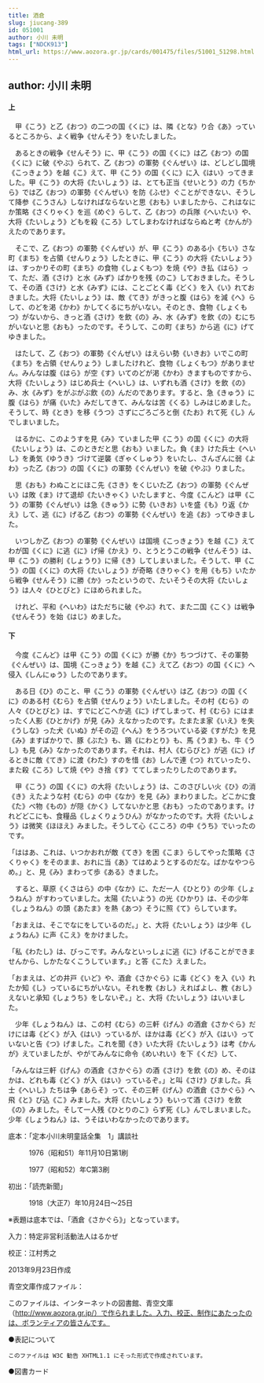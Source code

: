 ```yaml
---
title: 酒倉
slug: jiucang-389
id: 051001
author: 小川 未明
tags: ["NDCK913"]
html_url: https://www.aozora.gr.jp/cards/001475/files/51001_51298.html
---
```


## author: 小川 未明

#### 上




　甲《こう》と乙《おつ》の二つの国《くに》は、隣《とな》り合《あ》っているところから、よく戦争《せんそう》をいたしました。

　あるときの戦争《せんそう》に、甲《こう》の国《くに》は乙《おつ》の国《くに》に破《やぶ》られて、乙《おつ》の軍勢《ぐんぜい》は、どしどし国境《こっきょう》を越《こ》えて、甲《こう》の国《くに》に入《はい》ってきました。甲《こう》の大将《たいしょう》は、とても正当《せいとう》の力《ちから》では乙《おつ》の軍勢《ぐんぜい》を防《ふせ》ぐことができない、そうして降参《こうさん》しなければならないと思《おも》いましたから、これはなにか策略《さくりゃく》を巡《めぐ》らして、乙《おつ》の兵隊《へいたい》や、大将《たいしょう》どもを殺《ころ》してしまわなければならぬと考《かんが》えたのであります。

　そこで、乙《おつ》の軍勢《ぐんぜい》が、甲《こう》のある小《ちい》さな町《まち》を占領《せんりょう》したときに、甲《こう》の大将《たいしょう》は、すっかりその町《まち》の食物《しょくもつ》を焼《や》き払《はら》って、ただ、酒《さけ》と水《みず》ばかりを残《のこ》しておきました。そうして、その酒《さけ》と水《みず》には、ことごとく毒《どく》を入《い》れておきました。大将《たいしょう》は、敵《てき》がきっと腹《はら》を減《へ》らして、のどを渇《かわ》かしてくるにちがいない。そのとき、食物《しょくもつ》がないから、きっと酒《さけ》を飲《の》み、水《みず》を飲《の》むにちがいないと思《おも》ったのです。そうして、この町《まち》から逃《に》げてゆきました。

　はたして、乙《おつ》の軍勢《ぐんぜい》はえらい勢《いきお》いでこの町《まち》を占領《せんりょう》しましたけれど、食物《しょくもつ》がありません。みんなは腹《はら》が空《す》いてのどが渇《かわ》きますものですから、大将《たいしょう》はじめ兵士《へいし》は、いずれも酒《さけ》を飲《の》み、水《みず》をがぶがぶ飲《の》んだのであります。すると、急《きゅう》に腹《はら》が痛《いた》みだしてきて、みんなは苦《くる》しみはじめました。そうして、時《とき》を移《うつ》さずにごろごろと倒《たお》れて死《し》んでしまいました。

　はるかに、このようすを見《み》ていました甲《こう》の国《くに》の大将《たいしょう》は、このときだと思《おも》いました。負《ま》けた兵士《へいし》を勇気《ゆうき》づけて逆襲《ぎゃくしゅう》をいたし、さんざんに弱《よわ》った乙《おつ》の国《くに》の軍勢《ぐんぜい》を破《やぶ》りました。

　思《おも》わぬことにほこ先《さき》をくじいた乙《おつ》の軍勢《ぐんぜい》は敗《ま》けて退却《たいきゃく》いたしますと、今度《こんど》は甲《こう》の軍勢《ぐんぜい》は急《きゅう》に勢《いきお》いを盛《も》り返《かえ》して、逃《に》げる乙《おつ》の軍勢《ぐんぜい》を追《お》ってゆきました。

　いつしか乙《おつ》の軍勢《ぐんぜい》は国境《こっきょう》を越《こ》えてわが国《くに》に逃《に》げ帰《かえ》り、とうとうこの戦争《せんそう》は、甲《こう》の勝利《しょうり》に帰《き》してしまいました。そうして、甲《こう》の国《くに》の大将《たいしょう》が奇略《きりゃく》を用《もち》いたから戦争《せんそう》に勝《か》ったというので、たいそうその大将《たいしょう》は人々《ひとびと》にほめられました。

　けれど、平和《へいわ》はただちに破《やぶ》れて、また二国《こく》は戦争《せんそう》を始《はじ》めました。



#### 下




　今度《こんど》は甲《こう》の国《くに》が勝《か》ちつづけて、その軍勢《ぐんぜい》は、国境《こっきょう》を越《こ》えて乙《おつ》の国《くに》へ侵入《しんにゅう》したのであります。

　ある日《ひ》のこと、甲《こう》の軍勢《ぐんぜい》は乙《おつ》の国《くに》のある村《むら》を占領《せんりょう》いたしました。その村《むら》の人々《ひとびと》は、すでにどこへか逃《に》げてしまって、村《むら》にはまったく人影《ひとかげ》が見《み》えなかったのです。たまたま家《いえ》を失《うしな》った犬《いぬ》がその辺《へん》をうろついている姿《すがた》を見《み》ますばかりで、豚《ぶた》も、鶏《にわとり》も、馬《うま》も、牛《うし》も見《み》なかったのであります。それは、村人《むらびと》が逃《に》げるときに敵《てき》に渡《わた》すのを惜《お》しんで連《つ》れていったり、また殺《ころ》して焼《や》き捨《す》ててしまったりしたのであります。

　甲《こう》の国《くに》の大将《たいしょう》は、このさびしい火《ひ》の消《き》えたような村《むら》の中《なか》を見《み》まわりました。どこかに食《た》べ物《もの》が隠《かく》してないかと思《おも》ったのであります。けれどどこにも、食糧品《しょくりょうひん》がなかったのです。大将《たいしょう》は微笑《ほほえ》みました。そうして心《こころ》の中《うち》でいったのです。

「ははあ、これは、いつかおれが敵《てき》を困《こま》らしてやった策略《さくりゃく》をそのまま、おれに当《あ》てはめようとするのだな。ばかなやつらめ。」と、見《み》まわって歩《ある》きました。

　すると、草原《くさはら》の中《なか》に、ただ一人《ひとり》の少年《しょうねん》がすわっていました。太陽《たいよう》の光《ひかり》は、その少年《しょうねん》の頭《あたま》を熱《あつ》そうに照《て》らしています。

「おまえは、そこでなにをしているのだ。」と、大将《たいしょう》は少年《しょうねん》に声《こえ》をかけました。

「私《わたし》は、びっこです。みんなといっしょに逃《に》げることができませんから、しかたなくこうしています。」と答《こた》えました。

「おまえは、どの井戸《いど》や、酒倉《さかぐら》に毒《どく》を入《い》れたか知《し》っているにちがいない。それを教《おし》えればよし、教《おし》えないと承知《しょうち》をしないぞ。」と、大将《たいしょう》はいいました。

　少年《しょうねん》は、この村《むら》の三軒《げん》の酒倉《さかぐら》だけには毒《どく》が入《はい》っているが、ほかは毒《どく》が入《はい》っていないと告《つ》げました。これを聞《き》いた大将《たいしょう》は考《かんが》えていましたが、やがてみんなに命令《めいれい》を下《くだ》して、

「みんなは三軒《げん》の酒倉《さかぐら》の酒《さけ》を飲《の》め、そのほかは、どれも毒《どく》が入《はい》っているぞ。」と叫《さけ》びました。兵士《へいし》たちは争《あらそ》って、その三軒《げん》の酒倉《さかぐら》へ飛《と》び込《こ》みました。大将《たいしょう》もいって酒《さけ》を飲《の》みました。そして一人残《ひとりのこ》らず死《し》んでしまいました。少年《しょうねん》は、うそはいわなかったのであります。













底本：「定本小川未明童話全集　1」講談社

　　　1976（昭和51）年11月10日第1刷

　　　1977（昭和52）年C第3刷

初出：「読売新聞」

　　　1918（大正7）年10月24日～25日

※表題は底本では、「酒倉《さかぐら》」となっています。

入力：特定非営利活動法人はるかぜ

校正：江村秀之

2013年9月23日作成

青空文庫作成ファイル：

このファイルは、インターネットの図書館、青空文庫（http://www.aozora.gr.jp/）で作られました。入力、校正、制作にあたったのは、ボランティアの皆さんです。











●表記について


	このファイルは W3C 勧告 XHTML1.1 にそった形式で作成されています。







●図書カード
